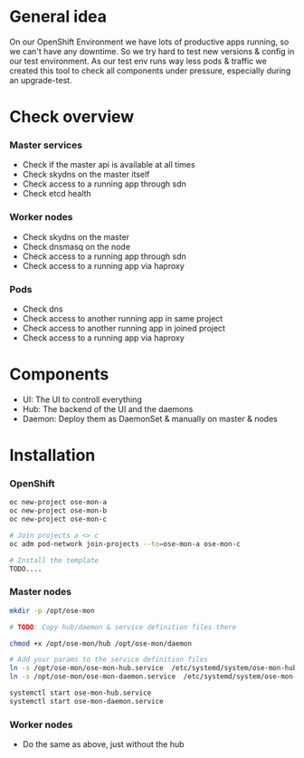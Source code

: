 # General idea
On our OpenShift Environment we have lots of productive apps running, so we can't have any downtime. 
So we try hard to test new versions & config in our test environment. As our test env runs way less pods & traffic we created this tool to check all components under pressure, especially during an upgrade-test.

# Check overview

### Master services
- Check if the master api is available at all times
- Check skydns on the master itself
- Check access to a running app through sdn
- Check etcd health

### Worker nodes
- Check skydns on the master
- Check dnsmasq on the node
- Check access to a running app through sdn
- Check access to a running app via haproxy

### Pods
- Check dns
- Check access to another running app in same project
- Check access to another running app in joined project
- Check access to a running app via haproxy

# Components
- UI: The UI to controll everything
- Hub: The backend of the UI and the daemons
- Daemon: Deploy them as DaemonSet & manually on master & nodes

# Installation

### OpenShift
```bash
oc new-project ose-mon-a
oc new-project ose-mon-b
oc new-project ose-mon-c

# Join projects a <> c
oc adm pod-network join-projects --to=ose-mon-a ose-mon-c

# Install the template
TODO....

```

### Master nodes
```bash
mkdir -p /opt/ose-mon

# TODO: Copy hub/daemon & service definition files there

chmod +x /opt/ose-mon/hub /opt/ose-mon/daemon

# Add your params to the service definition files
ln -s /opt/ose-mon/ose-mon-hub.service  /etc/systemd/system/ose-mon-hub.service
ln -s /opt/ose-mon/ose-mon-daemon.service  /etc/systemd/system/ose-mon-daemon.service

systemctl start ose-mon-hub.service
systemctl start ose-mon-daemon.service
```

### Worker nodes
- Do the same as above, just without the hub



